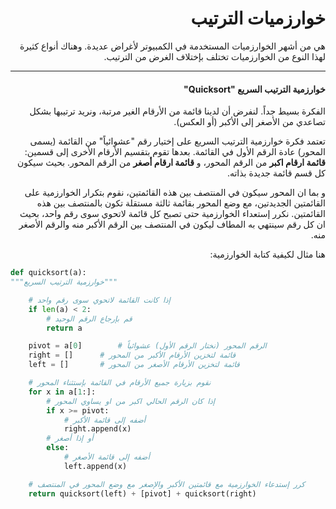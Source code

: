 <div dir="rtl" lang="ar">

# خوارزميات الترتيب

هي من أشهر الخوارزميات المستخدمة في الكمبيوتر لأغراض عديدة. وهناك أنواع كثيرة لهذا النوع من الخوارزميات تختلف بإختلاف الغرض من الترتيب.



<hr>

#### خوارزمية الترتيب السريع "Quicksort"

الفكرة بسيط جداً. لنفرض أن لدينا قائمة من الأرقام الغير مرتبة، ونريد ترتيبها بشكل تصاعدي من الأصغر إلى الأكبر (أو العكس).

تعتمد فكرة خوارزمية الترتيب السريع  على إختيار رقم "عشوائياً" من القائمة (يسمى المحور) عادة الرقم الأول في القائمة. بعدها تقوم بتقسيم الأرقام الأخرى إلى قسمين: **قائمة ارقام اكبر** من الرقم المحور، و **قائمة ارقام أصغر** من الرقم المحور. بحيث سيكون كل قسم قائمة جديدة بذاته.

و بما ان المحور سيكون في المنتصف بين هذه القائمتين، نقوم بتكرار الخوارزمية على القائمتين الجديدتين، مع وضع المحور بقائمة ثالثة مستقلة تكون بالمنتصف بين هذه القائمتين. نكرر إستعداء الخوارزمية حتى تصبح كل قائمة لاتحوي سوى رقم واحد، بحيث ان كل رقم سينتهي به المطاف ليكون في المنتصف بين الرقم الأكبر منه والرقم الأصغر منه.

هنا مثال لكيفية كتابة الخوارزمية:


</div>

```python
def quicksort(a):
"""خوارزمية الترتيب السريع"""

	# إذا كانت القائمة لاتحوي سوى رقم واحد
	if len(a) < 2:
		# قم بإرجاع الرقم الوحيد
		return a

	pivot = a[0]		# الرقم المحور (نختار الرقم الأول) عشوائياً
	right = []		# قائمة لتخزين الأرقام الأكبر من المحور
	left = []		# قائمة لتخزين الأرقام الأصغر من المحور

  	# نقوم بزيارة جميع الأرقام في القائمة بإستثناء المحور
	for x in a[1:]:
		# إذا كان الرقم الحالي اكبر من او يساوي المحور
	    if x >= pivot:
			# أضفه إلى قائمة الأكبر
			right.append(x)
		# أو إذا أصغر
	    else:
			# أضفه إلى قائمة الأصغر
      		left.append(x)

	# كرر إستدعاء الخوارزمية مع قائمتين الأكبر والإصغر مع وضع المحور في المنتصف
	return quicksort(left) + [pivot] + quicksort(right)
```
